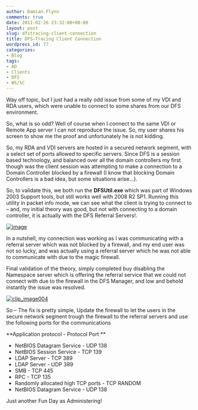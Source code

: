 ```yaml
---
author: Damian.Flynn
comments: true
date: 2011-02-26 23:32:00+00:00
layout: post
slug: dfstracing-client-connection
title: DFS–Tracing Client Connection
wordpress_id: 77
categories:
- Blog
tags:
- AD
- Clients
- DFS
- WS/SC
---
```


Way off topic, but I just had a really odd issue from some of my VDI and RDA users, which were unable to connect to some shares from our DFS environment.

So, what is so odd? Well of course when I connect to the same VDI or Remote App server I can not reproduce the issue. So, my user shares his screen to show me the proof and unfortunately he is not kidding.

So, my RDA and VDI servers are hosted in a secured network segment, with a select set of ports allowed to specific servers. Since DFS is a session based technology, and balanced over all the domain controllers my first though was the client session was attempting to make a connection to a Domain Controller blocked by a firewall (I know that blocking Domain Controllers is a bad idea, but some situations arise…).  

So, to validate this, we both run the **DFSUtil.exe** which was part of Windows 2003 Support tools, but still works well with 2008 R2 SP1. Running this utility in packet info mode, we can see what the client is trying to connect to – and, my initial theory was good, but not with connecting to a domain controller, it is actually with the DFS Referral Servers!.

[![image](/assets/posts/2011/02/image_thumb32.png)](/assets/posts/2011/02/image35.png)

In a nutshell, my connection was working as I was communicating with a referral server which was not blocked by a firewall, and my end user was not so lucky, and was actually using a referral server which he was not able to communicate with due to the magic firewall.

Final validation of the theory, simply completed buy disabling the Namespace server which is offering the referral service that we could not connect with due to the firewall in the DFS Manager, and low and behold instantly the issue was resolved.

[![clip_image004](/assets/posts/2011/02/clip_image004_thumb.jpg)](/assets/posts/2011/02/clip_image004.jpg)

So – The fix is pretty simple, Update the firewall to let the users in the secure network segment trough the firewall to the referral servers and use the following ports for the communications

**Application protocol - Protocol Port **

  * NetBIOS Datagram Service - UDP 138  
  * NetBIOS Session Service - TCP 139  
  * LDAP Server - TCP 389  
  * LDAP Server - UDP 389  
  * SMB - TCP 445  
  * RPC - TCP 135  
  * Randomly allocated high TCP ports - TCP RANDOM  
  * NetBIOS Datagram Service - UDP 138 

Just another Fun Day as Administering!
